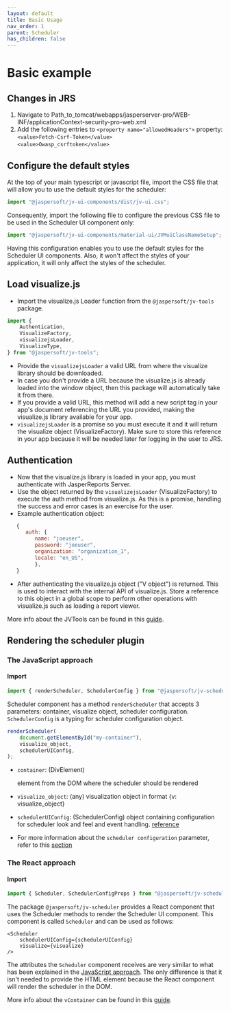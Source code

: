 ```yaml
---
layout: default
title: Basic Usage
nav_order: 1
parent: Scheduler
has_children: false
---
```


# Basic example

## Changes in JRS
1. Navigate to Path_to_tomcat/webapps/jasperserver-pro/WEB-INF/applicationContext-security-pro-web.xml
2. Add the following entries to `<property name="allowedHeaders">` property: <br>
   `<value>Fetch-Csrf-Token</value>` <br>
   `<value>Owasp_csrftoken</value>`



## Configure the default styles

At the top of your main typescript or javascript file, import the CSS file that will allow you to use the default 
styles for the scheduler:
``` typescript
import "@jaspersoft/jv-ui-components/dist/jv-ui.css";
```

Consequently, import the following file to configure the previous CSS file to be used in the Scheduler UI 
component only:
```typescript
import "@jaspersoft/jv-ui-components/material-ui/JVMuiClassNameSetup";
```

Having this configuration enables you to use the default styles for the Scheduler UI components. 
Also, it won't affect the styles of your application, it will only affect the styles of the scheduler.

## Load visualize.js

- Import the visualize.js Loader function from the `@jaspersoft/jv-tools` package.

```js 
import {
    Authentication,
    VisualizeFactory,
    visualizejsLoader,
    VisualizeType,
} from "@jaspersoft/jv-tools";
```

- Provide the `visualizejsLoader` a valid URL from where the visualize library should be downloaded.
- In case you don't provide a URL because the visualize.js is already loaded into the window object, then this
   package will automatically take it from there.
- If you provide a valid URL, this method will add a new script tag in your app's document referencing the URL you
   provided, making the visualize.js library available for your app.
- `visualizejsLoader` is a promise so you must execute it and it will return the visualize object (VisualizeFactory).
   Make sure to store this reference in your app because it will be needed later for logging in the user to JRS.

## Authentication

* Now that the visualize.js library is loaded in your app, you must authenticate with JasperReports Server.
* Use the object returned by the `visualizejsLoader` (VisualizeFactory) to execute the auth method from visualize.js. As
  this is a promise, handling the success and error cases is an exercise for the user.
* Example authentication object:

``` js
   {
      auth: {
         name: "joeuser",
         password: "joeuser",
         organization: "organization_1",
         locale: "en_US",
         },
   }
```

* After authenticating the visualize.js object ("V object") is returned. This is used to
  interact with the internal API of visualize.js. Store a reference to this object in a global scope to perform other
  operations with visualize.js such as loading a report viewer.

More info about the JVTools can be found in this [guide]({{site.baseurl}}/pages/tools/loading-vizjs).

## Rendering the scheduler plugin

### The JavaScript approach

#### Import
```js 
import { renderScheduler, SchedulerConfig } from "@jaspersoft/jv-scheduler";
```
Scheduler component has a method `renderScheduler` that accepts 3 parameters: container, visualize object, scheduler configuration.
`SchedulerConfig` is a typing for scheduler configuration object.

```js
renderScheduler(
    document.getElementById("my-container"),
    visualize_object, 
    schedulerUIConfig,
);

```

* `container`: (DivElement) <div> element from the DOM where the scheduler should be rendered
* `visualize_object`: (any) visualization object in format {v: visualize_object}
* `schedulerUIConfig`: (SchedulerConfig) object containing configuration for scheduler look and feel and event handling. [reference]({{site.baseurl}}/pages/scheduler/configuration.html#configuration)


* For more information about the `scheduler configuration` parameter, refer to
  this [section]({{site.baseurl}}/pages/scheduler/configuration.html#configuration)


### The React approach
#### Import

```js 
import { Scheduler, SchedulerConfigProps } from "@jaspersoft/jv-scheduler";
```
The package `@jaspersoft/jv-scheduler` provides a React component that uses the Scheduler methods to render 
the Scheduler UI component. This component is called `Scheduler` and can be used as follows:

```tsx
<Scheduler
    schedulerUIConfig={schedulerUIConfig}
    visualize={visualize}
/>
```

The attributes the `Scheduler` component receives are very similar to what has been explained in the 
[JavaScript approach]({{site.baseurl}}/pages/scheduler/basic-usage#the-javascript-approach). The only difference
is that it isn't needed to provide the HTML element because the React component will render the scheduler in 
the DOM.

More info about the `vContainer` can be found in this
[guide]({{site.baseurl}}/pages/tools/loading-vizjs.html#loading-visualizejs).
